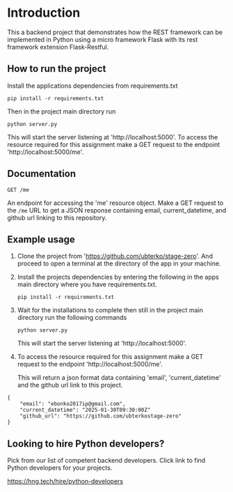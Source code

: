 # Introduction
This a backend project that demonstrates how the REST framework can be implemented in Python using a micro framework Flask with its rest framework extension Flask-Restful.

## How to run the project 
Install the applications dependencies from requirements.txt

`pip install -r requirements.txt` 

Then in the project main directory run

`python server.py`

This will start the server listening at 'http://localhost:5000'. To access the resource required for this assignment make a GET request to the endpoint 'http://localhost:5000/me'.

## Documentation 

`GET /me`

An endpoint for accessing the 'me' resource object. Make a GET request to the  `/me` URL to get a JSON response containing email, current_datetime, and github url linking to this repository.


## Example usage 

1. Clone the project from 'https://github.com/ubterko/stage-zero'. And proceed to open a terminal at the directory of the app in your machine. 

2. Install the projects dependencies by entering the following in the apps main directory where you have requirements.txt.

   ```pip install -r requirements.txt```

3. Wait for the installations to complete then still in the project main directory run the following commands

     `python server.py`

    This will start the server listening at 'http://localhost:5000'. 

4. To access the resource required for this assignment make a GET request to the endpoint 'http://localhost:5000/me'. 

    This will return a json format data containing 'email', 'current_datetime' and the github url link to this project.

```
{ 
    "email": "ebonko2017ip@gmail.com",
    "current_datetime": "2025-01-30T09:30:00Z"
    "github_url": "https://github.com/ubterkostage-zero"
}
```

## Looking to hire Python developers? 
Pick from our list of competent backend developers. Click link to find Python developers for your projects. 

https://hng.tech/hire/python-developers
